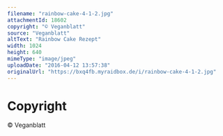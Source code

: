```yaml
---
filename: "rainbow-cake-4-1-2.jpg"
attachmentId: 18602
copyright: "© Veganblatt"
source: "Veganblatt"
altText: "Rainbow Cake Rezept"
width: 1024
height: 640
mimeType: "image/jpeg"
uploadDate: "2016-04-12 13:57:38"
originalUrl: "https://bxq4fb.myraidbox.de/i/rainbow-cake-4-1-2.jpg"
---
```


# Copyright

© Veganblatt
